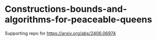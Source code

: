 # Constructions-bounds-and-algorithms-for-peaceable-queens
Supporting repo for https://arxiv.org/abs/2406.06974
